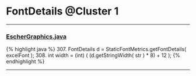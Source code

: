 # FontDetails @Cluster 1

***

### [EscherGraphics.java](https://searchcode.com/codesearch/view/15642323/)
{% highlight java %}
307. FontDetails d = StaticFontMetrics.getFontDetails( excelFont );
308. int width = (int) ( (d.getStringWidth( str ) * 8)  + 12 );
{% endhighlight %}

***

